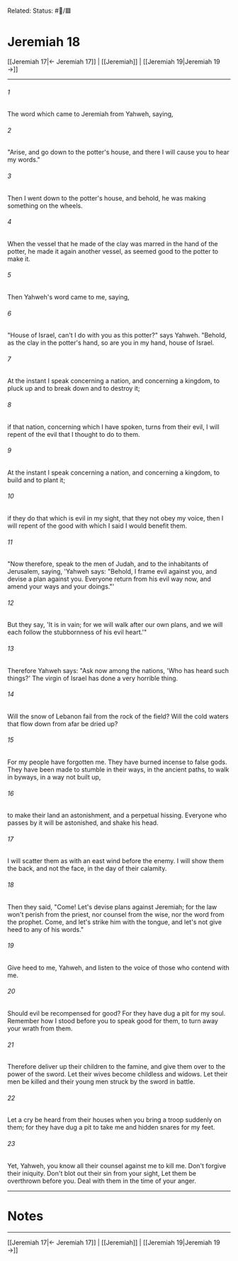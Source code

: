 Related:
Status: #📖/🟥
# Jeremiah 18

[[Jeremiah 17|← Jeremiah 17]] | [[Jeremiah]] | [[Jeremiah 19|Jeremiah 19 →]]
***



###### 1 
The word which came to Jeremiah from Yahweh, saying, 

###### 2 
"Arise, and go down to the potter's house, and there I will cause you to hear my words." 

###### 3 
Then I went down to the potter's house, and behold, he was making something on the wheels. 

###### 4 
When the vessel that he made of the clay was marred in the hand of the potter, he made it again another vessel, as seemed good to the potter to make it. 

###### 5 
Then Yahweh's word came to me, saying, 

###### 6 
"House of Israel, can't I do with you as this potter?" says Yahweh. "Behold, as the clay in the potter's hand, so are you in my hand, house of Israel. 

###### 7 
At the instant I speak concerning a nation, and concerning a kingdom, to pluck up and to break down and to destroy it; 

###### 8 
if that nation, concerning which I have spoken, turns from their evil, I will repent of the evil that I thought to do to them. 

###### 9 
At the instant I speak concerning a nation, and concerning a kingdom, to build and to plant it; 

###### 10 
if they do that which is evil in my sight, that they not obey my voice, then I will repent of the good with which I said I would benefit them. 

###### 11 
"Now therefore, speak to the men of Judah, and to the inhabitants of Jerusalem, saying, 'Yahweh says: "Behold, I frame evil against you, and devise a plan against you. Everyone return from his evil way now, and amend your ways and your doings."' 

###### 12 
But they say, 'It is in vain; for we will walk after our own plans, and we will each follow the stubbornness of his evil heart.'" 

###### 13 
Therefore Yahweh says: "Ask now among the nations, 'Who has heard such things?' The virgin of Israel has done a very horrible thing. 

###### 14 
Will the snow of Lebanon fail from the rock of the field? Will the cold waters that flow down from afar be dried up? 

###### 15 
For my people have forgotten me. They have burned incense to false gods. They have been made to stumble in their ways, in the ancient paths, to walk in byways, in a way not built up, 

###### 16 
to make their land an astonishment, and a perpetual hissing. Everyone who passes by it will be astonished, and shake his head. 

###### 17 
I will scatter them as with an east wind before the enemy. I will show them the back, and not the face, in the day of their calamity. 

###### 18 
Then they said, "Come! Let's devise plans against Jeremiah; for the law won't perish from the priest, nor counsel from the wise, nor the word from the prophet. Come, and let's strike him with the tongue, and let's not give heed to any of his words." 

###### 19 
Give heed to me, Yahweh, and listen to the voice of those who contend with me. 

###### 20 
Should evil be recompensed for good? For they have dug a pit for my soul. Remember how I stood before you to speak good for them, to turn away your wrath from them. 

###### 21 
Therefore deliver up their children to the famine, and give them over to the power of the sword. Let their wives become childless and widows. Let their men be killed and their young men struck by the sword in battle. 

###### 22 
Let a cry be heard from their houses when you bring a troop suddenly on them; for they have dug a pit to take me and hidden snares for my feet. 

###### 23 
Yet, Yahweh, you know all their counsel against me to kill me. Don't forgive their iniquity. Don't blot out their sin from your sight, Let them be overthrown before you. Deal with them in the time of your anger.

---
# Notes


***
[[Jeremiah 17|← Jeremiah 17]] | [[Jeremiah]] | [[Jeremiah 19|Jeremiah 19 →]]
